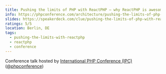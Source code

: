 ```yaml
---
title: Pushing the limits of PHP with ReactPHP – why ReactPHP is awesome and why you should care
info: https://phpconference.com/architecture/pushing-the-limits-of-php-with-react-php-why-react-php-is-awesome-and-why-you-should-care/
slides: https://speakerdeck.com/clue/pushing-the-limits-of-php-with-reactphp-why-reactphp-is-awesome-and-why-you-should-care-ipc17
ratings: 5/5
location: Berlin, DE
tags:
  - pushing-the-limits-with-reactphp
  - reactphp
  - conference
---
```

Conference talk hosted by [International PHP Conference (IPC)](https://phpconference.com/) ([@phpconference](https://twitter.com/phpconference))
